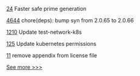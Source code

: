 
[24](https://github.com/hyperledger-labs/agora-glass_pumpkin/pull/24) Faster safe prime generation

[4644](https://github.com/hyperledger/iroha/pull/4644) chore(deps): bump syn from 2.0.65 to 2.0.66

[1210](https://github.com/hyperledger/fabric-samples/pull/1210) Update test-network-k8s

[125](https://github.com/hyperledger-labs/fabric-builder-k8s/pull/125) Update kubernetes permissions

[11](https://github.com/hyperledger-labs/splice/pull/11) remove appendix from license file


[See more >>>](https://start-here.hyperledger.org/pull-requests)
